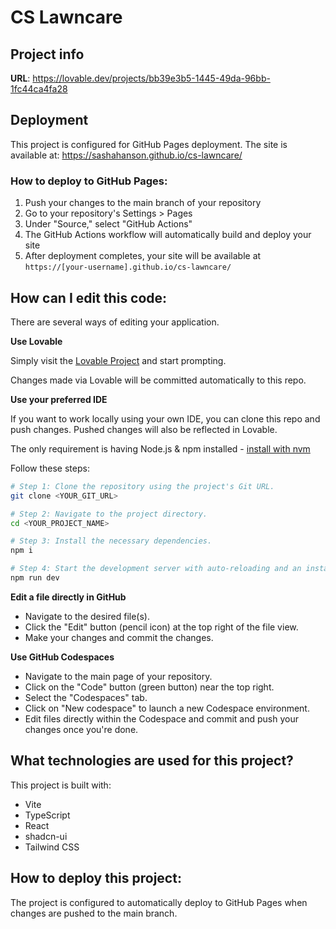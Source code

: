 
# CS Lawncare

## Project info

**URL**: https://lovable.dev/projects/bb39e3b5-1445-49da-96bb-1fc44ca4fa28

## Deployment

This project is configured for GitHub Pages deployment. The site is available at: https://sashahanson.github.io/cs-lawncare/

### How to deploy to GitHub Pages:

1. Push your changes to the main branch of your repository
2. Go to your repository's Settings > Pages
3. Under "Source," select "GitHub Actions" 
4. The GitHub Actions workflow will automatically build and deploy your site
5. After deployment completes, your site will be available at `https://[your-username].github.io/cs-lawncare/`

## How can I edit this code:

There are several ways of editing your application.

**Use Lovable**

Simply visit the [Lovable Project](https://lovable.dev/projects/bb39e3b5-1445-49da-96bb-1fc44ca4fa28) and start prompting.

Changes made via Lovable will be committed automatically to this repo.

**Use your preferred IDE**

If you want to work locally using your own IDE, you can clone this repo and push changes. Pushed changes will also be reflected in Lovable.

The only requirement is having Node.js & npm installed - [install with nvm](https://github.com/nvm-sh/nvm#installing-and-updating)

Follow these steps:

```sh
# Step 1: Clone the repository using the project's Git URL.
git clone <YOUR_GIT_URL>

# Step 2: Navigate to the project directory.
cd <YOUR_PROJECT_NAME>

# Step 3: Install the necessary dependencies.
npm i

# Step 4: Start the development server with auto-reloading and an instant preview.
npm run dev
```

**Edit a file directly in GitHub**

- Navigate to the desired file(s).
- Click the "Edit" button (pencil icon) at the top right of the file view.
- Make your changes and commit the changes.

**Use GitHub Codespaces**

- Navigate to the main page of your repository.
- Click on the "Code" button (green button) near the top right.
- Select the "Codespaces" tab.
- Click on "New codespace" to launch a new Codespace environment.
- Edit files directly within the Codespace and commit and push your changes once you're done.

## What technologies are used for this project?

This project is built with:

- Vite
- TypeScript
- React
- shadcn-ui
- Tailwind CSS

## How to deploy this project:

The project is configured to automatically deploy to GitHub Pages when changes are pushed to the main branch.
